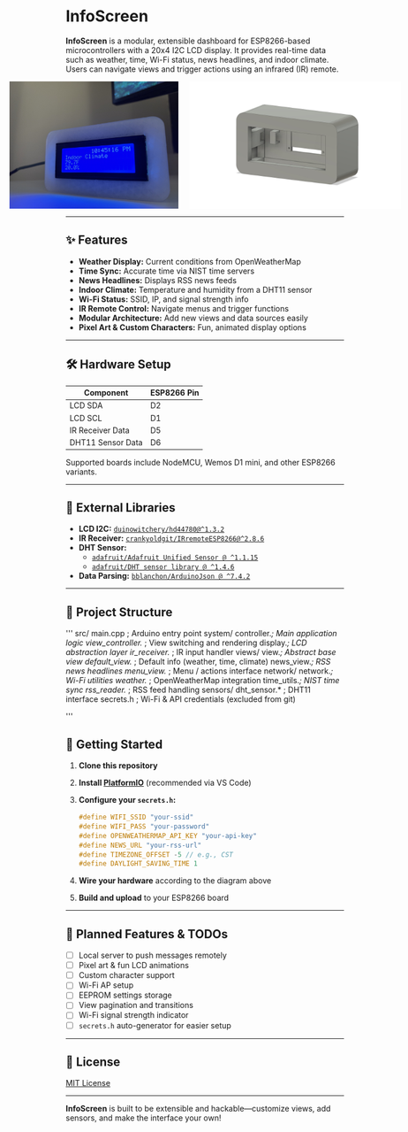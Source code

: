 # InfoScreen

**InfoScreen** is a modular, extensible dashboard for ESP8266-based microcontrollers with a 20x4 I2C LCD display. It provides real-time data such as weather, time, Wi-Fi status, news headlines, and indoor climate. Users can navigate views and trigger actions using an infrared (IR) remote.

<!-- ![Front view of InfoScreen](assets/front.jpg)
![Body render](assets/body_render.jpg) -->

<div style="display: flex; justify-content: center; gap: 20px; align-items: flex-start;">
  <img src="assets/front.jpg" alt="Front View" style="height: 230px; object-fit: contain;">
  <img src="assets/body_render.jpg" alt="Body Render" style="height: 230px; object-fit: contain;">
</div>

---

## ✨ Features

- **Weather Display:** Current conditions from OpenWeatherMap  
- **Time Sync:** Accurate time via NIST time servers  
- **News Headlines:** Displays RSS news feeds  
- **Indoor Climate:** Temperature and humidity from a DHT11 sensor  
- **Wi-Fi Status:** SSID, IP, and signal strength info  
- **IR Remote Control:** Navigate menus and trigger functions  
- **Modular Architecture:** Add new views and data sources easily  
- **Pixel Art & Custom Characters:** Fun, animated display options  

---

## 🛠️ Hardware Setup

| Component               | ESP8266 Pin |
|------------------------|-------------|
| LCD SDA                | D2          |
| LCD SCL                | D1          |
| IR Receiver Data       | D5          |
| DHT11 Sensor Data      | D6          |

Supported boards include NodeMCU, Wemos D1 mini, and other ESP8266 variants.

---

## 🧰 External Libraries

- **LCD I2C:** [`duinowitchery/hd44780@^1.3.2`](https://github.com/duinoWitchery/hd44780)
- **IR Receiver:** [`crankyoldgit/IRremoteESP8266@^2.8.6`](https://github.com/crankyoldgit/IRremoteESP8266)
- **DHT Sensor:**
  - [`adafruit/Adafruit Unified Sensor @ ^1.1.15`](https://github.com/adafruit/Adafruit_Sensor)
  - [`adafruit/DHT sensor library @ ^1.4.6`](https://github.com/adafruit/DHT-sensor-library)
- **Data Parsing:** [`bblanchon/ArduinoJson @ ^7.4.2`](https://github.com/bblanchon/ArduinoJson)

---

## 🧱 Project Structure

'''
src/
main.cpp ; Arduino entry point
system/
controller.*; Main application logic
view_controller.* ; View switching and rendering
display.*; LCD abstraction layer
ir_receiver.* ; IR input handler
views/
view.*; Abstract base view
default_view.* ; Default info (weather, time, climate)
news_view.*; RSS news headlines
menu_view.* ; Menu / actions interface
network/
network.*; Wi-Fi utilities
weather.* ; OpenWeatherMap integration
time_utils.*; NIST time sync
rss_reader.* ; RSS feed handling
sensors/
dht_sensor.* ; DHT11 interface
secrets.h ; Wi-Fi & API credentials (excluded from git)

'''

## 🚀 Getting Started

1. **Clone this repository**
2. **Install [PlatformIO](https://platformio.org/)** (recommended via VS Code)
3. **Configure your `secrets.h`:**

    ```cpp
    #define WIFI_SSID "your-ssid"
    #define WIFI_PASS "your-password"
    #define OPENWEATHERMAP_API_KEY "your-api-key"
    #define NEWS_URL "your-rss-url"
    #define TIMEZONE_OFFSET -5 // e.g., CST
    #define DAYLIGHT_SAVING_TIME 1
    ```

4. **Wire your hardware** according to the diagram above
5. **Build and upload** to your ESP8266 board

---

## 🧪 Planned Features & TODOs

- [ ] Local server to push messages remotely  
- [ ] Pixel art & fun LCD animations  
- [ ] Custom character support  
- [ ] Wi-Fi AP setup  
- [ ] EEPROM settings storage  
- [ ] View pagination and transitions  
- [ ] Wi-Fi signal strength indicator  
- [ ] `secrets.h` auto-generator for easier setup  

---

## 📄 License

[MIT License](LICENSE)

---

**InfoScreen** is built to be extensible and hackable—customize views, add sensors, and make the interface your own!
